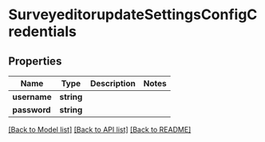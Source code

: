 # SurveyeditorupdateSettingsConfigCredentials

## Properties
Name | Type | Description | Notes
------------ | ------------- | ------------- | -------------
**username** | **string** |  | 
**password** | **string** |  | 

[[Back to Model list]](../README.md#documentation-for-models) [[Back to API list]](../README.md#documentation-for-api-endpoints) [[Back to README]](../README.md)


